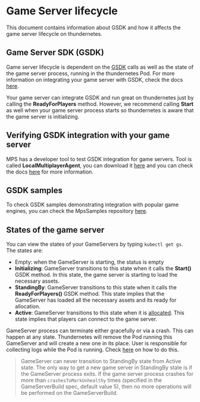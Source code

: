 # Game Server lifecycle

This document contains information about GSDK and how it affects the game server lifecycle on thundernetes.

## Game Server SDK (GSDK)

Game server lifecycle is dependent on the [GSDK](https://github.com/PlayFab/gsdk) calls as well as the state of the game server process, running in the thundernetes Pod. For more information on integrating your game server with GSDK, check the docs [here](https://docs.microsoft.com/gaming/playfab/features/multiplayer/servers/integrating-game-servers-with-gsdk).

Your game server can integrate GSDK and run great on thundernetes just by calling the **ReadyForPlayers** method. However, we recommend calling **Start** as well when your game server process starts so thundernetes is aware that the game server is initializing.

## Verifying GSDK integration with your game server

MPS has a developer tool to test GSDK integration for game servers. Tool is called **LocalMultiplayerAgent**, you can download it [here](https://github.com/PlayFab/MpsAgent) and you can check the docs [here](https://docs.microsoft.com/gaming/playfab/features/multiplayer/servers/locally-debugging-game-servers-and-integration-with-playfab#using-localmultiplayeragent-with-linux-containers) for more information.

## GSDK samples

To check GSDK samples demonstrating integration with popular game engines, you can check the MpsSamples repository [here](https://github.com/PlayFab/MpsSamples).

## States of the game server

You can view the states of your GameServers by typing `kubectl get gs`. The states are:

- Empty: when the GameServer is starting, the status is empty
- **Initializing**: GameServer transitions to this state when it calls the **Start()** GSDK method. In this state, the game server is starting to load the necessary assets.
- **StandingBy**: GameServer transitions to this state when it calls the **ReadyForPlayers()** GSDK method. This state implies that the GameServer has loaded all the necessary assets and its ready for allocation.
- **Active**: GameServer transitions to this state when it is [allocated](quickstart.md#allocate-a-game-server). This state implies that players can connect to the game server.

GameServer process can terminate either gracefully or via a crash. This can happen at any state. Thundernetes will remove the Pod running this GameServer and will create a new one in its place. User is responsible for collecting logs while the Pod is running. Check [here](FAQ.md#grab-gameserver-logs) on how to do this.

> GameServer can never transition to StandingBy state from Active state. The only way to get a new game server in StandingBy state is if the GameServer process exits.
> If the game server process crashes for more than `crashesToMarkUnhealthy` times (specified in the GameServerBuild spec, default value 5), then no more operations will be performed on the GameServerBuild. 